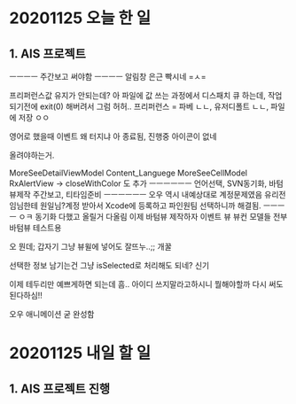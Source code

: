 # 20201125 오늘 한 일
## 1. AIS 프로젝트
ㅡㅡㅡㅡ
주간보고 써야함
ㅡㅡㅡㅡ
알림창 은근 빡시네 =ㅅ=

프리퍼런스값 유지가 안되는데?
아 파일에 값 쓰는 과정에서 디스패치 큐 하는데, 작업되기전에 exit(0) 해버려서 그럼 허허..
프리퍼런스 = 파베 ㄴㄴ, 유저디폴트 ㄴㄴ, 파일에 저장 ㅇㅇ

영어로 했을때 이벤트 왜 터지냐
아 종료됨, 진행중 아이콘이 없네

올려야하는거.


MoreSeeDetailViewModel
Content_Languege
MoreSeeCellModel
RxAlertView -> closeWithColor 도 추가
ㅡㅡㅡㅡㅡㅡ
언어선택, SVN동기화, 바텀뷰제작
주간보고, 티타임준비
ㅡㅡㅡㅡㅡㅡ
오우 역시 내예상대로 계정문제였음
유리전임님한테 원일님?계정 받아서 Xcode에 등록하고 파인원팀 선택하니까 해결됨.
ㅡㅡㅡㅡ
ㅇㅋ 동기화 다했고 올릴거 다올림
이제 바텀뷰 제작하자
이벤트 뷰 뷰컨 모델들 전부 바텀뷰 테스트용

오 뭔데; 갑자기 그냥 뷰윌에 넣어도 잘뜨누..;;
개꿀

선택한 정보 남기는건 그냥 isSelected로 처리해도 되네? 신기

이제 테두리만 예쁘게하면 되는데 흠.. 아이디 쓰지말라고하시니 뭘해야할까
다시 써도된다하심!!

오우 애니메이션 굳 완성함



# 20201125 내일 할 일
## 1. AIS 프로젝트 진행

